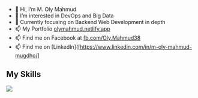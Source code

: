 - 👋 Hi, I’m M. Oly Mahmud
- 👀 I’m interested in DevOps and Big Data
- 🌱 Currently focusing on Backend Web Development in depth
- 📫 My Portfolio [olymahmud.netlify.app](https://olymahmud.netlify.app)
- 📫 Find me on Facebook at [fb.com/Oly.Mahmud38](https://www.fb.com/Oly.Mahmud38)
- 📫 Find me on [LinkedIn]([https://www.linkedin.com/in/m-oly-mahmud-mugdho/]

## My Skills

 ![](https://skillicons.dev/icons?i=c,cpp,java,python,javascript,react,nodejs,express,mongo,linux&theme=dark)
